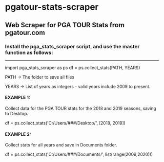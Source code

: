 # pgatour-stats-scraper
## Web Scraper for PGA TOUR Stats from pgatour.com

### Install the pga_stats_scraper script, and use the master function as follows:

------------------------------------------------------------

import pga_stats_scraper as ps
df = ps.collect_stats(PATH, YEARS)

PATH -> The folder to save all files

YEARS -> List of years as integers - valid years include 2009 to present.

#### EXAMPLE 1:

Collect data for the PGA TOUR stats for the 2018 and 2019 seasons, saving to Desktop.

df = ps.collect_stats('C:/Users/###/Desktop/', [2018, 2019])

#### EXAMPLE 2:

Collect stats for all years and save in Documents folder.

df = ps.collect_stats('C:/Users/###/Documents/', list(range(2009,2020)))
